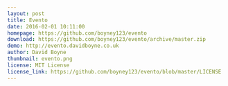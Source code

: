 ```yaml
---
layout: post
title: Evento
date: 2016-02-01 10:11:00
homepage: https://github.com/boyney123/evento
download: https://github.com/boyney123/evento/archive/master.zip
demo: http://evento.davidboyne.co.uk
author: David Boyne
thumbnail: evento.png
license: MIT License
license_link: https://github.com/boyney123/evento/blob/master/LICENSE
---
```

